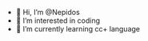 - 👋 Hi, I’m @Nepidos
- 👀 I’m interested in coding
- 🌱 I’m currently learning cc+ language

<!---
Nepidos/Nepidos is a ✨ special ✨ repository because its `README.md` (this file) appears on your GitHub profile.
You can click the Preview link to take a look at your changes.
--->
